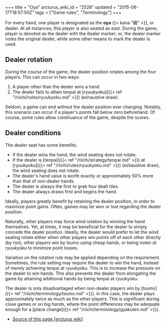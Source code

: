 +++
title = "Oya"
arcturus_wiki_id = "2526"
updated = "2015-06-17T18:57:50Z"
tags = ["Game rules", "Terminology"]
+++

For every hand, one player is designated as the **oya** {{< kana "親" >}}, or dealer. At all
instances, this player is also seated as east. During the game, player is denoted as the dealer with
the dealer marker; or, the dealer marker notes the original dealer, while some other means to mark
the dealer is used.

## Dealer rotation

During the course of the game, the dealer position rotates among the four players. This can occur in
two ways:

1.  A player other than the dealer wins a hand.
2.  The dealer fails to attain tenpai at [ryuukyoku]({{< ref "/riichi/rules/ryuukyoku.md" >}})
    (exhaustive draw).

Seldom, a game can end without the dealer position ever changing. Notably, this scenario can occur
if a player's points fall below zero beforehand. Of course, some rules allow continuance of the
game, despite the scores.

## Dealer conditions

The dealer seat has some benefits:

- If the dealer wins the hand, the wind seating does not rotate.
- If the dealer is [tenpai]({{< ref "/riichi/strategy/tenpai.md" >}}) at
  [ryuukyoku]({{< ref "/riichi/rules/ryuukyoku.md" >}}) (exhaustive draw), the wind seating does not
  rotate.
- The dealer's hand value is worth exactly or approximately 50% more than that of non-dealer hands.
- The dealer is always the first to grab four dealt tiles.
- The dealer always draws first and begins the hand.

Ideally, players greatly benefit by retaining the dealer position, in order to maximize point gains.
Often, games may be won or lost regarding the dealer position.

Naturally, other players may force wind rotation by winning the hand themselves. Yet, at times, it
may be beneficial for the dealer to simply concede the dealer position. Ideally, the dealer would
prefer to let the wind seating rotate either when other players win points off of each other
directly (by ron), other players win by tsumo using cheap hands, or being noten at ryuukyoku to
minimize point losses.

Variation on the rotation rule may be applied depending on the requirement. Sometimes, the rule
setting may require the dealer to win the hand, instead of merely achieving tenpai at ryuukyoku.
This is to increase the pressure on the dealer to win hands. This also prevents the dealer from
elongating the game by attaining additional hands by being tenpai at ryuukyoku.

The dealer is only disadvantaged when non-dealer players win by
[tsumo]({{< ref "/riichi/terminology/tsumo.md" >}}). In this case, the dealer plays approximately
twice as much as the other players. This is significant during close games or on big hands, where
the point differences may be adequate enough for a [place
change]({{< ref "/riichi/terminology/gyakuten.md" >}}).

- [Source of this page [arcturus wiki]](http://arcturus.su/wiki/Oya)
